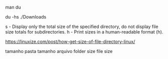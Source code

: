 

man du

du -hs ./Downloads

s - Display only the total size of the specified directory, do not display file size totals for subdirectories.
h - Print sizes in a human-readable format (h).

https://linuxize.com/post/how-get-size-of-file-directory-linux/






tamanho pasta
tamanho arquivo
folder size
file size